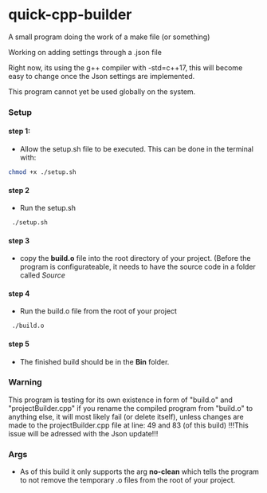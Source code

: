 # quick-cpp-builder
A small program doing the work of a make file (or something)

Working on adding settings through a .json file

Right now, its using the g++ compiler with -std=c++17, this will become easy to change once the Json settings are implemented.

This program cannot yet be used globally on the system.
### Setup

#### step 1:
 - Allow the setup.sh file to be executed. This can be done in the terminal with:
 ```bash
 chmod +x ./setup.sh
 ```
#### step 2
- Run the setup.sh
```bash
 ./setup.sh
 ```
#### step 3
 - copy the **build.o** file into the root directory of your project. (Before the program is configurateable, it needs to have the source code in a folder called *Source*
 
#### step 4
- Run the build.o file from the root of your project
```bash
 ./build.o
 ```

#### step 5
- The finished build should be in the **Bin** folder.
### Warning
This program is testing for its own existence in form of "build.o" and "projectBuilder.cpp" if you rename the compiled program from "build.o" to anything else, it will most likely fail (or delete itself), unless changes are made to the projectBuilder.cpp file at line: 49 and 83 (of this build) !!!This issue will be adressed with the Json update!!!

### Args
- As of this build it only supports the arg **no-clean** which tells the program to not remove the temporary .o files from the root of your project.
